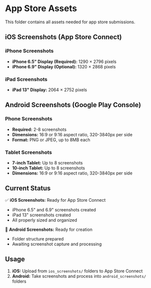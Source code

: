 # App Store Assets

This folder contains all assets needed for app store submissions.

## iOS Screenshots (App Store Connect)

### iPhone Screenshots
- **iPhone 6.5" Display (Required):** 1290 × 2796 pixels
- **iPhone 6.9" Display (Optional):** 1320 × 2868 pixels

### iPad Screenshots
- **iPad 13" Display:** 2064 × 2752 pixels

## Android Screenshots (Google Play Console)

### Phone Screenshots
- **Required:** 2-8 screenshots
- **Dimensions:** 16:9 or 9:16 aspect ratio, 320-3840px per side
- **Format:** PNG or JPEG, up to 8MB each

### Tablet Screenshots
- **7-inch Tablet:** Up to 8 screenshots
- **10-inch Tablet:** Up to 8 screenshots
- **Dimensions:** 16:9 or 9:16 aspect ratio, 320-3840px per side

## Current Status

✅ **iOS Screenshots:** Ready for App Store Connect
- iPhone 6.5" and 6.9" screenshots created
- iPad 13" screenshots created
- All properly sized and organized

🔄 **Android Screenshots:** Ready for creation
- Folder structure prepared
- Awaiting screenshot capture and processing

## Usage

1. **iOS:** Upload from `ios_screenshots/` folders to App Store Connect
2. **Android:** Take screenshots and process into `android_screenshots/` folders

